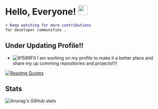 <!--
```diff
- text in red
+ text in green
! text in orange
# text in gray
@@ text in purple (and bold)@@
```
-->
# Hello, Everyone! <img src="https://raw.githubusercontent.com/MartinHeinz/MartinHeinz/master/wave.gif" width="30px">

```diff
+ Keep watching for more contributions
for developer communities .

```
 ## Under Updating Profile!!
- ![#1589F0](https://via.placeholder.com/15/1589F0/000000?text=+) I am working on my profile to make it a better place and share my up comming repositories and projects!!!! 

[![Readme Quotes](https://quotes-github-readme.vercel.app/api?type=horizontal)](https://github.com/piyushsuthar/github-readme-quotes)
## Stats
![Anurag's GitHub stats](https://github-readme-stats.vercel.app/api?username=A-safarji&show_icons=true&theme=tokyonight)



